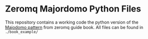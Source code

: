 # Zeromq Majordomo Python Files

This repository contains a working code the python version of the [Majodomo pattern](http://zguide.zeromq.org/page:all#toc99) from zeromq guide book.  All files can be found in `./book_example/`